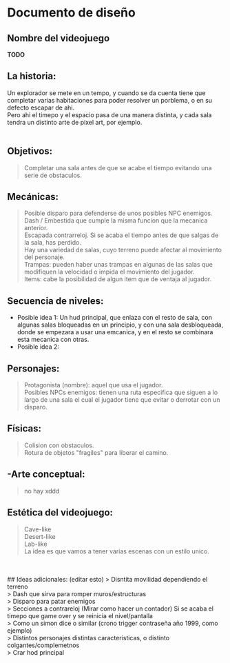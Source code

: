 # Documento de diseño

## Nombre del videojuego


**TODO**

## La historia:
Un explorador se mete en un tempo, y cuando se da cuenta tiene que completar varias habitaciones para poder resolver un porblema, o en su defecto escapar de ahi.<br>
Pero ahi el timepo y el espacio pasa de una manera distinta, y cada sala tendra un distinto arte de pixel art, por ejemplo.<br>
<br>
## Objetivos:
>Completar una sala antes de que se acabe el tiempo evitando una serie de obstaculos.<br>
## Mecánicas:
> Posible disparo para defenderse de unos posibles NPC enemigos.<br>
> Dash / Embestida que cumple la misma funcion que la mecanica anterior.<br>
> Escapada contrarreloj. Si se acaba el tiempo antes de que salgas de la sala, has perdido.<br>
> Hay una variedad de salas, cuyo terreno puede afectar al movimiento del personaje.<br>
> Trampas: pueden haber unas trampas en algunas de las salas que modifiquen la velocidad o impida el movimiento del jugador.<br>
> Items: cabe la posibilidad de algun item que de ventaja al jugador.
## Secuencia de niveles:
- Posible idea 1: Un hud principal, que enlaza con el resto de sala, con algunas salas bloqueadas en un principio, y con una sala desbloqueada, donde se empezara a usar una emcanica, y en el resto se combinara esta mecanica con otras.<br>
- Posible idea 2:<br>
## Personajes:
> Protagonista (nombre): aquel que usa el jugador.<br>
> Posibles NPCs enemigos: tienen una ruta especifica que siguen a lo largo de una sala el cual el jugador tiene que evitar o derrotar con un disparo.<br>
## Físicas:
>Colision con obstaculos.<br>
>Rotura de objetos "fragiles" para liberar el camino.<br>

## -Arte conceptual:
> no hay xddd<br>
## Estética del videojuego:
> Cave-like<br>
> Desert-like<br>
> Lab-like<br>
> La idea es que vamos a tener varias escenas con un estilo unico.<br>
<br>
<br>
## Ideas adicionales: (editar esto)
> Disntita movilidad dependiendo el terreno<br>
> Dash que sirva para romper muros/estructuras<br>
> Disparo para patar enemigos<br>
> Secciones a contrareloj (Mirar como hacer un contador) Si se acaba el timepo que game over y se reinicia el nivel/pantalla<br>
> Como un simon dice o similar (crono trigger contraseña  año 1999, como ejemplo)<br>
> Distintos personajes distintas caracteristicas, o distinto colgantes/complemetnos<br>
> Crar hod principal<br>
